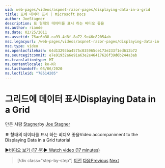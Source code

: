 ```yaml
---
uid: web-pages/videos/aspnet-razor-pages/displaying-data-in-a-grid
title: 표에 데이터 표시 | Microsoft Docs
author: JoeStagner
description: 표 형태의 데이터를 표시 하는 비디오 좋을
ms.author: riande
ms.date: 02/25/2011
ms.assetid: 76ac6b38-ca93-4d8f-8a72-9e46c82054ab
msc.legacyurl: /web-pages/videos/aspnet-razor-pages/displaying-data-in-a-grid
msc.type: video
ms.openlocfilehash: 64d13293ba4575c035965ce173e233f1ed612b72
ms.sourcegitcommit: e7e91932a6e91a63e2e46417626f39d6b244a3ab
ms.translationtype: MT
ms.contentlocale: ko-KR
ms.lasthandoff: 03/06/2020
ms.locfileid: "78514205"
---
```

# <a name="displaying-data-in-a-grid"></a><span data-ttu-id="b546a-103">그리드에 데이터 표시</span><span class="sxs-lookup"><span data-stu-id="b546a-103">Displaying Data in a Grid</span></span>

<span data-ttu-id="b546a-104">만든 사람 [Stagner](https://github.com/JoeStagner)</span><span class="sxs-lookup"><span data-stu-id="b546a-104">by [Joe Stagner](https://github.com/JoeStagner)</span></span>

<span data-ttu-id="b546a-105">표 형태의 데이터를 표시 하는 비디오 좋을</span><span class="sxs-lookup"><span data-stu-id="b546a-105">Video accompaniment to the Displaying Data in a Grid tutorial</span></span>

[<span data-ttu-id="b546a-106">&#9654;비디오 보기 (17 분)</span><span class="sxs-lookup"><span data-stu-id="b546a-106">&#9654; Watch video (17 minutes)</span></span>](https://channel9.msdn.com/Blogs/ASP-NET-Site-Videos/displaying-data-in-a-grid)

> [!div class="step-by-step"]
> <span data-ttu-id="b546a-107">[이전](working-with-data-part-2.md)
> [다음](displaying-data-in-a-chart-part-1.md)</span><span class="sxs-lookup"><span data-stu-id="b546a-107">[Previous](working-with-data-part-2.md)
[Next](displaying-data-in-a-chart-part-1.md)</span></span>
